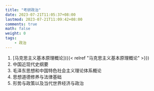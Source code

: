 ```yaml
---
title: "考研政治"
date: 2023-07-21T11:05:37+08:00
lastmod: 2023-07-21T11:09:42+08:00
comments: true
math: false
weight: 0
tags:
    - 政治
---
```


1. [马克思主义基本原理概论]({{< relref "马克思主义基本原理概论" >}})
2. 中国近现代史纲要
3. 毛泽东思想和中国特色社会主义理论体系概论
4. 思想道德修养与法律基础
5. 形势与政策以及当代世界经济与政治
